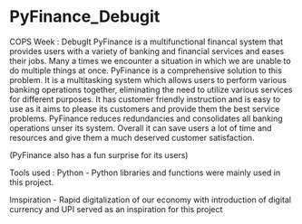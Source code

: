 # PyFinance_Debugit
COPS Week : DebugIt
PyFinance is a multifunctional financal system that provides users with a variety of banking and financial services and eases their jobs. Many a times we encounter a situation in which we are unable to do multiple things at once. PyFinance is a comprehensive solution to this problem. It is a multitasking system which allows users to perform various banking operations together, eliminating the need to utilize various services for different purposes. It has customer friendly instruction and is easy to use as it aims to please its customers and provide them the best service problems. 
PyFinance reduces redundancies and consolidates all banking operations unser its system.  Overall it can save users a lot of time and resources and give them a much deserved customer satisfaction.

(PyFinance also has a fun surprise for its users)

Tools used :
Python - Python libraries and functions were mainly used in this project.

Imspiration - Rapid digitalization of our economy with introduction of digital currency and UPI served as an inspiration for this project



